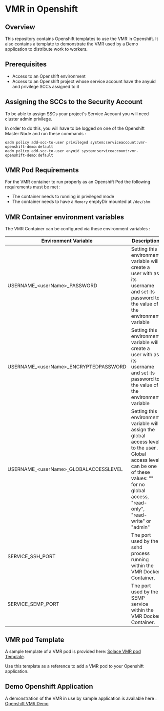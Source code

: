 # VMR in Openshift

## Overview

This repository contains Openshift templates to use the VMR in Openshift.  It also contains a template to demonstrate
the VMR used by a Demo application to distribute work to workers.

## Prerequisites

* Access to an Openshift environment
* Access to an Openshift project whose service account have the anyuid and privilege SCCs assigned to it

## Assigning the SCCs to the Security Account

To be able to assign SSCs your project's Service Account you will need cluster admin privilege.

In order to do this, you will have to be logged on one of the Openshift Master Node and run these commands :
```
oadm policy add-scc-to-user privileged system:serviceaccount:vmr-openshift-demo:default
oadm policy add-scc-to-user anyuid system:serviceaccount:vmr-openshift-demo:default
```

## VMR Pod Requirements

For the VMR container to run properly as an Openshift Pod the following requirements must be met :
* The container needs to running in privileged mode
* The container needs to have a `Memory` emptyDir mounted at `/dev/shm`

## VMR Container environment variables

The VMR Container can be configured via these environment variables :

| Environment Variable                  | Description |
| ------------------------------------- | ----------- |
| USERNAME\_\<userName\>\_PASSWORD          | Setting this environment variable will create a user with <userName> as its username and set its password to the value of the environment variable |
| USERNAME\_\<userName\>\_ENCRYPTEDPASSWORD | Setting this environment variable will create a user with <userName> as its username and set its password to the value of the environment variable |
| USERNAME\_\<userName\>\_GLOBALACCESSLEVEL | Setting this environment variable will assign the global access level to the user <userName>.  Global access level can be one of these values: "" for no global access, "read-only", "read-write" or "admin" |
| SERVICE\_SSH\_PORT                        | The port used by the sshd process running within the VMR Docker Container. | 
| SERVICE\_SEMP\_PORT                       | The port used by the SEMP service within the VMR Docker Container. |

## VMR pod Template 

A sample template of a VMR pod is provided here: [Solace VMR pod Template](solace-vmr-template.yml).

Use this template as a reference to add a VMR pod to your Openshift application.

## Demo Openshift Application

A demonstration of the VMR in use by sample application is available here : [Openshift VMR Demo](demo/)